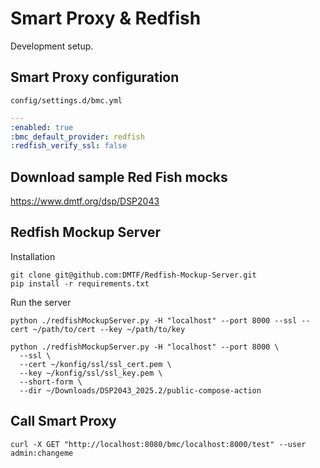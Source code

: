 # Smart Proxy & Redfish
Development setup.

## Smart Proxy configuration

`config/settings.d/bmc.yml`
```yaml
---
:enabled: true
:bmc_default_provider: redfish
:redfish_verify_ssl: false
```

## Download sample Red Fish mocks
https://www.dmtf.org/dsp/DSP2043

## Redfish Mockup Server

Installation
```shell
git clone git@github.com:DMTF/Redfish-Mockup-Server.git
pip install -r requirements.txt
```

Run the server
```shell
python ./redfishMockupServer.py -H "localhost" --port 8000 --ssl --cert ~/path/to/cert --key ~/path/to/key

python ./redfishMockupServer.py -H "localhost" --port 8000 \
  --ssl \
  --cert ~/konfig/ssl/ssl_cert.pem \
  --key ~/konfig/ssl/ssl_key.pem \
  --short-form \
  --dir ~/Downloads/DSP2043_2025.2/public-compose-action
```

## Call Smart Proxy
```shell
curl -X GET "http://localhost:8080/bmc/localhost:8000/test" --user admin:changeme
```

